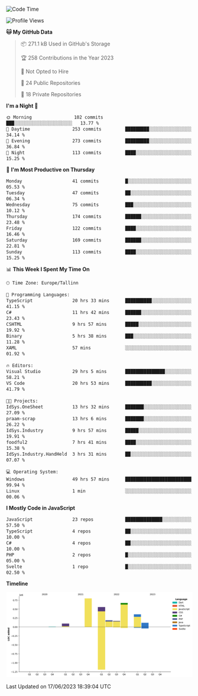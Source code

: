 <!--START_SECTION:waka-->
![Code Time](http://img.shields.io/badge/Code%20Time-230%20hrs%202%20mins-blue)

![Profile Views](http://img.shields.io/badge/Profile%20Views-0-blue)

**🐱 My GitHub Data** 

> 📦 271.1 kB Used in GitHub's Storage 
 > 
> 🏆 258 Contributions in the Year 2023
 > 
> 🚫 Not Opted to Hire
 > 
> 📜 24 Public Repositories 
 > 
> 🔑 18 Private Repositories 
 > 
**I'm a Night 🦉** 

```text
🌞 Morning                102 commits         ███░░░░░░░░░░░░░░░░░░░░░░   13.77 % 
🌆 Daytime                253 commits         █████████░░░░░░░░░░░░░░░░   34.14 % 
🌃 Evening                273 commits         █████████░░░░░░░░░░░░░░░░   36.84 % 
🌙 Night                  113 commits         ████░░░░░░░░░░░░░░░░░░░░░   15.25 % 
```
📅 **I'm Most Productive on Thursday** 

```text
Monday                   41 commits          █░░░░░░░░░░░░░░░░░░░░░░░░   05.53 % 
Tuesday                  47 commits          ██░░░░░░░░░░░░░░░░░░░░░░░   06.34 % 
Wednesday                75 commits          ███░░░░░░░░░░░░░░░░░░░░░░   10.12 % 
Thursday                 174 commits         ██████░░░░░░░░░░░░░░░░░░░   23.48 % 
Friday                   122 commits         ████░░░░░░░░░░░░░░░░░░░░░   16.46 % 
Saturday                 169 commits         ██████░░░░░░░░░░░░░░░░░░░   22.81 % 
Sunday                   113 commits         ████░░░░░░░░░░░░░░░░░░░░░   15.25 % 
```


📊 **This Week I Spent My Time On** 

```text
🕑︎ Time Zone: Europe/Tallinn

💬 Programming Languages: 
TypeScript               20 hrs 33 mins      ██████████░░░░░░░░░░░░░░░   41.15 % 
C#                       11 hrs 42 mins      ██████░░░░░░░░░░░░░░░░░░░   23.43 % 
CSHTML                   9 hrs 57 mins       █████░░░░░░░░░░░░░░░░░░░░   19.92 % 
Binary                   5 hrs 38 mins       ███░░░░░░░░░░░░░░░░░░░░░░   11.28 % 
XAML                     57 mins             ░░░░░░░░░░░░░░░░░░░░░░░░░   01.92 % 

🔥 Editors: 
Visual Studio            29 hrs 5 mins       ███████████████░░░░░░░░░░   58.21 % 
VS Code                  20 hrs 53 mins      ██████████░░░░░░░░░░░░░░░   41.79 % 

🐱‍💻 Projects: 
IdSys.OneSheet           13 hrs 32 mins      ███████░░░░░░░░░░░░░░░░░░   27.09 % 
praam-scrap              13 hrs 6 mins       ███████░░░░░░░░░░░░░░░░░░   26.22 % 
IdSys.Industry           9 hrs 57 mins       █████░░░░░░░░░░░░░░░░░░░░   19.91 % 
foodful2                 7 hrs 41 mins       ████░░░░░░░░░░░░░░░░░░░░░   15.38 % 
IdSys.Industry.HandHeld  3 hrs 31 mins       ██░░░░░░░░░░░░░░░░░░░░░░░   07.07 % 

💻 Operating System: 
Windows                  49 hrs 57 mins      █████████████████████████   99.94 % 
Linux                    1 min               ░░░░░░░░░░░░░░░░░░░░░░░░░   00.06 % 
```

**I Mostly Code in JavaScript** 

```text
JavaScript               23 repos            ██████████████░░░░░░░░░░░   57.50 % 
TypeScript               4 repos             ██░░░░░░░░░░░░░░░░░░░░░░░   10.00 % 
C#                       4 repos             ██░░░░░░░░░░░░░░░░░░░░░░░   10.00 % 
PHP                      2 repos             █░░░░░░░░░░░░░░░░░░░░░░░░   05.00 % 
Svelte                   1 repo              █░░░░░░░░░░░░░░░░░░░░░░░░   02.50 % 
```



**Timeline**

![Lines of Code chart](https://raw.githubusercontent.com/Piilu/Piilu/main/assets/bar_graph.png)


 Last Updated on 17/06/2023 18:39:04 UTC
<!--END_SECTION:waka-->